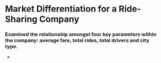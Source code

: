 # Market Differentiation for a Ride-Sharing Company 
### Examined the relationship amongst four key parameters within the company: average fare, total rides, total drivers and city type.
* 
